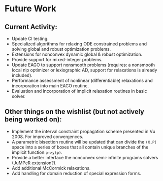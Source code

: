 # Future Work

## Current Activity:
* Update CI testing.
* Specialized algorithms for relaxing ODE constrained problems and solving global and robust optimization problems.
* Extensions for nonconvex dynamic global & robust optimization.
* Provide support for mixed-integer problems.
* Update EAGO to support nonsmooth problems (requires: a nonsmooth local nlp optimizer or lexiographic AD, support for relaxations is already included).
* Performance assessment of nonlinear (differentiable) relaxations and incorporation into main EAGO routine.
* Evaluation and incorporation of implicit relaxation routines in basic solver.

## Other things on the wishlist (but not actively being worked on):
* Implement the interval constraint propagation scheme presented in Vu 2008. For improved convergences.
* A parametric bisection routine will be updated that can divide the `(X,P)` space into a series of boxes that all contain unique branches of the implicit function `p->y(p)`.
* Provide a better interface the nonconvex semi-infinite programs solvers (JuMPeR extension?).
* Add additional McCormick relaxations.
* Add handling for domain reduction of special expression forms.
